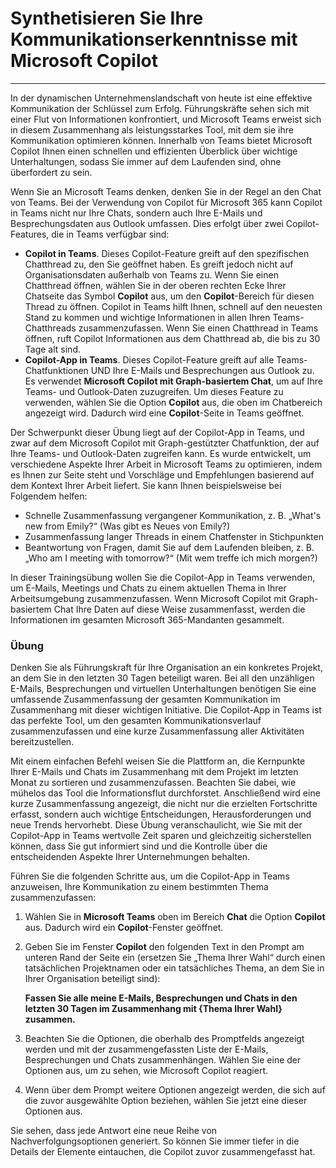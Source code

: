 
# Synthetisieren Sie Ihre Kommunikationserkenntnisse mit Microsoft Copilot
---
In der dynamischen Unternehmenslandschaft von heute ist eine effektive Kommunikation der Schlüssel zum Erfolg. Führungskräfte sehen sich mit einer Flut von Informationen konfrontiert, und Microsoft Teams erweist sich in diesem Zusammenhang als leistungsstarkes Tool, mit dem sie ihre Kommunikation optimieren können. Innerhalb von Teams bietet Microsoft Copilot Ihnen einen schnellen und effizienten Überblick über wichtige Unterhaltungen, sodass Sie immer auf dem Laufenden sind, ohne überfordert zu sein.

Wenn Sie an Microsoft Teams denken, denken Sie in der Regel an den Chat von Teams. Bei der Verwendung von Copilot für Microsoft 365 kann Copilot in Teams nicht nur Ihre Chats, sondern auch Ihre E-Mails und Besprechungsdaten aus Outlook umfassen. Dies erfolgt über zwei Copilot-Features, die in Teams verfügbar sind:

 -  **Copilot in Teams**. Dieses Copilot-Feature greift auf den spezifischen Chatthread zu, den Sie geöffnet haben. Es greift jedoch nicht auf Organisationsdaten außerhalb von Teams zu. Wenn Sie einen Chatthread öffnen, wählen Sie in der oberen rechten Ecke Ihrer Chatseite das Symbol **Copilot** aus, um den **Copilot**-Bereich für diesen Thread zu öffnen. Copilot in Teams hilft Ihnen, schnell auf den neuesten Stand zu kommen und wichtige Informationen in allen Ihren Teams-Chatthreads zusammenzufassen. Wenn Sie einen Chatthread in Teams öffnen, ruft Copilot Informationen aus dem Chatthread ab, die bis zu 30 Tage alt sind.
 -  **Copilot-App in Teams**. Dieses Copilot-Feature greift auf alle Teams-Chatfunktionen UND Ihre E-Mails und Besprechungen aus Outlook zu. Es verwendet **Microsoft Copilot mit Graph-basiertem Chat**, um auf Ihre Teams- und Outlook-Daten zuzugreifen. Um dieses Feature zu verwenden, wählen Sie die Option **Copilot** aus, die oben im Chatbereich angezeigt wird. Dadurch wird eine **Copilot**-Seite in Teams geöffnet.

Der Schwerpunkt dieser Übung liegt auf der Copilot-App in Teams, und zwar auf dem Microsoft Copilot mit Graph-gestützter Chatfunktion, der auf Ihre Teams- und Outlook-Daten zugreifen kann. Es wurde entwickelt, um verschiedene Aspekte Ihrer Arbeit in Microsoft Teams zu optimieren, indem es Ihnen zur Seite steht und Vorschläge und Empfehlungen basierend auf dem Kontext Ihrer Arbeit liefert. Sie kann Ihnen beispielsweise bei Folgendem helfen:

 -  Schnelle Zusammenfassung vergangener Kommunikation, z. B. „What's new from Emily?“ (Was gibt es Neues von Emily?)
 -  Zusammenfassung langer Threads in einem Chatfenster in Stichpunkten
 -  Beantwortung von Fragen, damit Sie auf dem Laufenden bleiben, z. B. „Who am I meeting with tomorrow?“ (Mit wem treffe ich mich morgen?)

In dieser Trainingsübung wollen Sie die Copilot-App in Teams verwenden, um E-Mails, Meetings und Chats zu einem aktuellen Thema in Ihrer Arbeitsumgebung zusammenzufassen. Wenn Microsoft Copilot mit Graph-basiertem Chat Ihre Daten auf diese Weise zusammenfasst, werden die Informationen im gesamten Microsoft 365-Mandanten gesammelt.<br>

### Übung

Denken Sie als Führungskraft für Ihre Organisation an ein konkretes Projekt, an dem Sie in den letzten 30 Tagen beteiligt waren. Bei all den unzähligen E-Mails, Besprechungen und virtuellen Unterhaltungen benötigen Sie eine umfassende Zusammenfassung der gesamten Kommunikation im Zusammenhang mit dieser wichtigen Initiative. Die Copilot-App in Teams ist das perfekte Tool, um den gesamten Kommunikationsverlauf zusammenzufassen und eine kurze Zusammenfassung aller Aktivitäten bereitzustellen.

Mit einem einfachen Befehl weisen Sie die Plattform an, die Kernpunkte Ihrer E-Mails und Chats im Zusammenhang mit dem Projekt im letzten Monat zu sortieren und zusammenzufassen. Beachten Sie dabei, wie mühelos das Tool die Informationsflut durchforstet. Anschließend wird eine kurze Zusammenfassung angezeigt, die nicht nur die erzielten Fortschritte erfasst, sondern auch wichtige Entscheidungen, Herausforderungen und neue Trends hervorhebt. Diese Übung veranschaulicht, wie Sie mit der Copilot-App in Teams wertvolle Zeit sparen und gleichzeitig sicherstellen können, dass Sie gut informiert sind und die Kontrolle über die entscheidenden Aspekte Ihrer Unternehmungen behalten.

Führen Sie die folgenden Schritte aus, um die Copilot-App in Teams anzuweisen, Ihre Kommunikation zu einem bestimmten Thema zusammenzufassen:<br>

1.  Wählen Sie in **Microsoft Teams** oben im Bereich **Chat** die Option **Copilot** aus. Dadurch wird ein **Copilot**-Fenster geöffnet.
2.  Geben Sie im Fenster **Copilot** den folgenden Text in den Prompt am unteren Rand der Seite ein (ersetzen Sie „Thema Ihrer Wahl“ durch einen tatsächlichen Projektnamen oder ein tatsächliches Thema, an dem Sie in Ihrer Organisation beteiligt sind):
    
    **Fassen Sie alle meine E-Mails, Besprechungen und Chats in den letzten 30 Tagen im Zusammenhang mit \{Thema Ihrer Wahl\} zusammen.**
3.  Beachten Sie die Optionen, die oberhalb des Promptfelds angezeigt werden und mit der zusammengefassten Liste der E-Mails, Besprechungen und Chats zusammenhängen. Wählen Sie eine der Optionen aus, um zu sehen, wie Microsoft Copilot reagiert.
4.  Wenn über dem Prompt weitere Optionen angezeigt werden, die sich auf die zuvor ausgewählte Option beziehen, wählen Sie jetzt eine dieser Optionen aus.

Sie sehen, dass jede Antwort eine neue Reihe von Nachverfolgungsoptionen generiert. So können Sie immer tiefer in die Details der Elemente eintauchen, die Copilot zuvor zusammengefasst hat.
